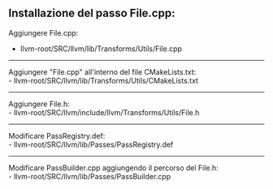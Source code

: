 <h2>Installazione del passo File.cpp:</h2>

Aggiungere File.cpp: <br>
- llvm-root/SRC/llvm/lib/Transforms/Utils/File.cpp
<hr>
Aggiungere "File.cpp" all'interno del file CMakeLists.txt: <br>
- llvm-root/SRC/llvm/lib/Transforms/Utils/CMakeLists.txt
<hr>
Aggiungere File.h: <br>
- llvm-root/SRC/llvm/include/llvm/Transforms/Utils/File.h
<hr>
Modificare PassRegistry.def: <br>
- llvm-root/SRC/llvm/lib/Passes/PassRegistry.def
<hr>
Modificare PassBuilder.cpp aggiungendo il percorso del File.h: <br>
- llvm-root/SRC/llvm/lib/Passes/PassBuilder.cpp
